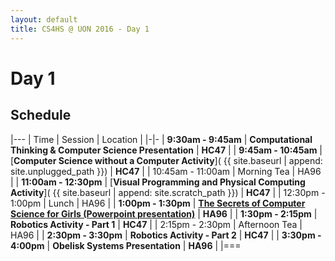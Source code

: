 ```yaml
---
layout: default
title: CS4HS @ UON 2016 - Day 1
---
```


# Day 1

## Schedule

|---
| Time | Session | Location |
|-|-
| **9:30am - 9:45am** | **Computational Thinking & Computer Science Presentation** | **HC47** |
| **9:45am - 10:45am** | [**Computer Science without a Computer Activity**]( {{ site.baseurl | append: site.unplugged_path }}) | **HC47** |
| 10:45am - 11:00am | Morning Tea | HA96 |
| **11:00am - 12:30pm** | [**Visual Programming and Physical Computing Activity**]( {{ site.baseurl | append: site.scratch_path }}) | **HC47** |
| 12:30pm - 1:00pm | Lunch | HA96 |
| **1:00pm - 1:30pm** | [**The Secrets of Computer Science for Girls (Powerpoint presentation)**](peggy_presentation.pptx) | **HA96** |
| **1:30pm - 2:15pm** | **Robotics Activity - Part 1** | **HC47** |
| 2:15pm - 2:30pm | Afternoon Tea | HA96 |
| **2:30pm - 3:30pm** | **Robotics Activity - Part 2** | **HC47** |
| **3:30pm - 4:00pm** | **Obelisk Systems Presentation** | **HA96** | 
|===